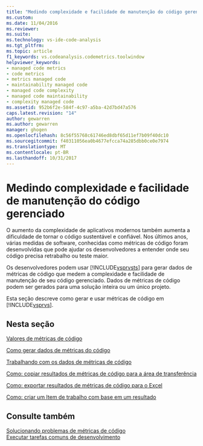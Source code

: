 ```yaml
---
title: "Medindo complexidade e facilidade de manutenção do código gerenciado | Microsoft Docs"
ms.custom: 
ms.date: 11/04/2016
ms.reviewer: 
ms.suite: 
ms.technology: vs-ide-code-analysis
ms.tgt_pltfrm: 
ms.topic: article
f1_keywords: vs.codeanalysis.codemetrics.toolwindow
helpviewer_keywords:
- managed code metrics
- code metrics
- metrics managed code
- maintainability managed code
- managed code complexity
- managed code maintainability
- complexity managed code
ms.assetid: 952b6f2e-584f-4c97-a5ba-42d7bd47a576
caps.latest.revision: "14"
author: gewarren
ms.author: gewarren
manager: ghogen
ms.openlocfilehash: 8c56f55768c61746ed8dbf65d11ef7b09f40dc10
ms.sourcegitcommit: f40311056ea0b4677efcca74a285dbb0ce0e7974
ms.translationtype: MT
ms.contentlocale: pt-BR
ms.lasthandoff: 10/31/2017
---
```

# <a name="measuring-complexity-and-maintainability-of-managed-code"></a>Medindo complexidade e facilidade de manutenção do código gerenciado
O aumento da complexidade de aplicativos modernos também aumenta a dificuldade de tornar o código sustentável e confiável. Nos últimos anos, várias medidas de software, conhecidas como métricas de código foram desenvolvidas que pode ajudar os desenvolvedores a entender onde seu código precisa retrabalho ou teste maior.  
  
 Os desenvolvedores podem usar [!INCLUDE[vsprvsts](../code-quality/includes/vsprvsts_md.md)] para gerar dados de métricas de código que medem a complexidade e facilidade de manutenção de seu código gerenciado. Dados de métricas de código podem ser gerados para uma solução inteira ou um único projeto.  
  
 Esta seção descreve como gerar e usar métricas de código em [!INCLUDE[vsprvs](../code-quality/includes/vsprvs_md.md)].  
  
## <a name="in-this-section"></a>Nesta seção  
 [Valores de métricas de código](../code-quality/code-metrics-values.md)  
  
 [Como gerar dados de métricas do código](../code-quality/how-to-generate-code-metrics-data.md)  
  
 [Trabalhando com os dados de métricas de código](../code-quality/working-with-code-metrics-data.md)  
  
 [Como: copiar resultados de métricas de código para a área de transferência](http://msdn.microsoft.com/en-us/bce8fa29-e39c-4855-aab9-8346257657c5)  
  
 [Como: exportar resultados de métricas de código para o Excel](http://msdn.microsoft.com/en-us/affc08f3-24e5-446d-9076-bf517663e582)  
  
 [Como: criar um Item de trabalho com base em um resultado](http://msdn.microsoft.com/en-us/9016393b-b5a3-4d6b-ab6d-f80bafafc0da)  
  
## <a name="see-also"></a>Consulte também  
 [Solucionando problemas de métricas de código](../code-quality/troubleshooting-code-metrics-issues.md)   
 [Executar tarefas comuns de desenvolvimento](http://msdn.microsoft.com/en-us/4cd9702a-1e21-4f2d-8e86-e1be4bc74f0b)